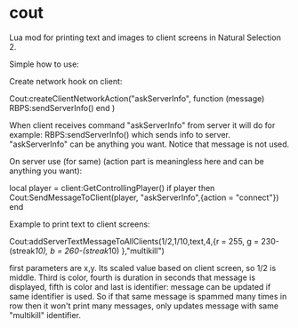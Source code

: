 cout
====

Lua mod for printing text and images to client screens in Natural Selection 2.

Simple how to use:

Create network hook on client:

Cout:createClientNetworkAction("askServerInfo", function (message) RBPS:sendServerInfo() end )

When client receives command "askServerInfo" from server it will do for example: RBPS:sendServerInfo() which sends info to server. "askServerInfo" can be anything you want. Notice that message is not used.

On server use (for same) (action part is meaningless here and can be anything you want):

local player = client:GetControllingPlayer() if player then Cout:SendMessageToClient(player, "askServerInfo",{action = "connect"}) end

Example to print text to client screens:

Cout:addServerTextMessageToAllClients(1/2,1/10,text,4,{r = 255, g = 230-(streak*10), b = 260-(streak*10) },"multikill")

first parameters are x,y. Its scaled value based on client screen, so 1/2 is middle. Third is color, fourth is duration in seconds that message is displayed, fifth is color and last is identifier: message can be updated if same identifier is used. So if that same message is spammed many times in row then it won't print many messages, only updates message with same "multikill" identifier.

